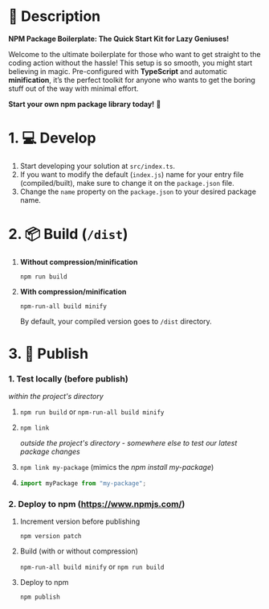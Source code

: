 # 🔎 Description
**NPM Package Boilerplate: The Quick Start Kit for Lazy Geniuses!**

Welcome to the ultimate boilerplate for those who want to get straight to the coding action without the hassle! This setup is so smooth, you might start believing in magic. Pre-configured with **TypeScript** and automatic **minification**, it’s the perfect toolkit for anyone who wants to get the boring stuff out of the way with minimal effort.

**Start your own npm package library today!** 🚀


# 1. 💻 Develop 

1. Start developing your solution at `src/index.ts`.
2. If you want to modify the default (`index.js`) name for your entry file (compiled/built), make sure to change it on the `package.json` file.
3. Change the `name` property on the `package.json` to your desired package name.

# 2. 📦 Build (`/dist`)

1. **Without compression/minification**

   `npm run build`

2. **With compression/minification**

   `npm-run-all build minify`

   By default, your compiled version goes to `/dist` directory.

# 3. 🚀 Publish

### 1. Test locally (before publish)

_within the project's directory_

1. `npm run build` or `npm-run-all build minify`
1. `npm link`

   _outside the project's directory - somewhere else to test our latest package changes_

1. `npm link my-package` (mimics the _npm install my-package_)

1. ```js
   import myPackage from "my-package";
   ```

### 2. Deploy to npm (https://www.npmjs.com/)

1. Increment version before publishing

   `npm version patch`

1. Build (with or without compression)

   `npm-run-all build minify` or `npm run build`

1. Deploy to npm

   `npm publish`
